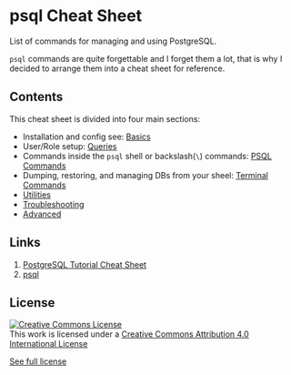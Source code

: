 # psql Cheat Sheet

List of commands for managing and using PostgreSQL.

`psql` commands are quite forgettable and I forget them a lot, that is why I decided to arrange them into a cheat sheet for reference.

## Contents

This cheat sheet is divided into four main sections:

- Installation and config see: [Basics](basics/)
- User/Role setup: [Queries](queries/)
- Commands inside the `psql` shell or backslash(`\`) commands: [PSQL Commands](psql-commands/)
- Dumping, restoring, and managing DBs from your sheel: [Terminal Commands](terminal-commands/)
- [Utilities](utilities/)
- [Troubleshooting](troubleshooting/)
- [Advanced](advanced/)

## Links

1. [PostgreSQL Tutorial Cheat Sheet](http://www.postgresqltutorial.com/postgresql-cheat-sheet/)
2. [psql](https://www.postgresql.org/docs/9.4/static/app-psql.html)

## License

<a rel="license" href="http://creativecommons.org/licenses/by/4.0/">
 <img alt="Creative Commons License" style="border-width:0" src="https://i.creativecommons.org/l/by/4.0/88x31.png" />
</a>
<br/>
This work is licensed under a <a rel="license" href="http://creativecommons.org/licenses/by/4.0/">Creative Commons Attribution 4.0 International License</a>

<a href="https://creativecommons.org/licenses/by/4.0/" target="_blank">See full license</a>
